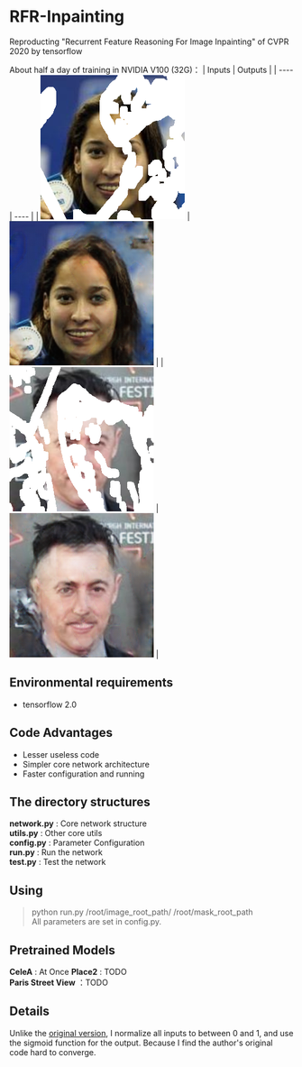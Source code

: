 # RFR-Inpainting
Reproducting "Recurrent Feature Reasoning For Image Inpainting" of CVPR 2020 by tensorflow  

About half a day of training in NVIDIA V100 (32G)：
|  Inputs   | Outputs  |
|  ----  | ----  |
| ![inputs](https://github.com/sfwyly/RFR-Inpainting/blob/main/images/a.png)  | ![inputs](https://github.com/sfwyly/RFR-Inpainting/blob/main/images/a_result.png) |
| ![inputs](https://github.com/sfwyly/RFR-Inpainting/blob/main/images/b.png)  | ![inputs](https://github.com/sfwyly/RFR-Inpainting/blob/main/images/b_result.png) |

## Environmental requirements
* tensorflow 2.0 

## Code Advantages

* Lesser useless code
* Simpler core network architecture
* Faster configuration and running

## The directory structures

**network.py** : Core network structure  
**utils.py** : Other core utils  
**config.py** : Parameter Configuration  
**run.py** : Run the network  
**test.py** : Test the network  

## Using

> python run.py /root/image_root_path/ /root/mask_root_path    
All parameters are set in config.py.

## Pretrained Models

**CeleA** : At Once
**Place2** : TODO  
**Paris Street View** ：TODO  

## Details  

Unlike the [original version](https://github.com/jingyuanli001/RFR-Inpainting), I normalize all inputs to between 0 and 1, and use the sigmoid function for the output. Because I find the author's original code hard to converge.

